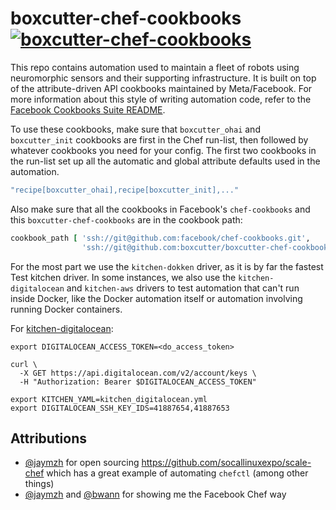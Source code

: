 # boxcutter-chef-cookbooks [![boxcutter-chef-cookbooks](https://github.com/boxcutter/boxcutter-chef-cookbooks/actions/workflows/ci.yml/badge.svg)](https://github.com/boxcutter/boxcutter-chef-cookbooks/actions/workflows/ci.yml)

This  repo contains automation used to maintain a fleet of robots using
neuromorphic sensors and their supporting infrastructure. It is built
on top of the attribute-driven API cookbooks maintained by
Meta/Facebook. For more information about this style of writing automation
code, refer to the [Facebook Cookbooks Suite README](https://github.com/facebook/chef-cookbooks/blob/main/README.md).

To use these cookbooks, make sure that `boxcutter_ohai` and `boxcutter_init`
cookbooks are first in the Chef run-list, then followed by whatever
cookbooks you need for your config. The first two cookbooks in the run-list
set up all the automatic and global attribute defaults used in the
automation.

```ruby
"recipe[boxcutter_ohai],recipe[boxcutter_init],..."
```

 Also make sure that all the cookbooks in Facebook's `chef-cookbooks`
and this `boxcutter-chef-cookbooks` are in the cookbook path:

```ruby
cookbook_path [ 'ssh://git@github.com:facebook/chef-cookbooks.git',
                'ssh://git@github.com:boxcutter/boxcutter-chef-cookbooks.git' ]
```

For the most part we use the `kitchen-dokken` driver, as it is by far the
fastest Test kitchen driver. In some instances, we also use the
`kitchen-digitalocean` and `kitchen-aws` drivers to test automation that
can't run inside Docker, like the Docker automation itself or automation
involving running Docker containers.

For [kitchen-digitalocean](https://kitchen.ci/docs/drivers/digitalocean/):
```aiignore
export DIGITALOCEAN_ACCESS_TOKEN=<do_access_token>

curl \
  -X GET https://api.digitalocean.com/v2/account/keys \
  -H "Authorization: Bearer $DIGITALOCEAN_ACCESS_TOKEN"

export KITCHEN_YAML=kitchen_digitalocean.yml
export DIGITALOCEAN_SSH_KEY_IDS=41887654,41887653
```

## Attributions

- [@jaymzh](https://github.com/jaymzh) for open sourcing https://github.com/socallinuxexpo/scale-chef which has a great example of automating `chefctl` (among other things)
- [@jaymzh](https://www.phildev.net/) and [@bwann](https://binaryfury.wann.net/) for showing me the Facebook Chef way
